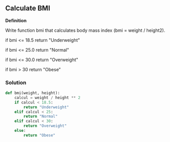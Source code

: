 ## Calculate BMI

**Definition**

Write function bmi that calculates body mass index (bmi = weight / height2).

if bmi <= 18.5 return "Underweight"

if bmi <= 25.0 return "Normal"

if bmi <= 30.0 return "Overweight"

if bmi > 30 return "Obese"

### Solution

```python
def bmi(weight, height):
    calcul = weight / height ** 2
    if calcul < 18.5:
        return "Underweight"
    elif calcul < 25:
        return "Normal"
    elif calcul < 30:
        return "Overweight"
    else:
        return "Obese"
```
        
